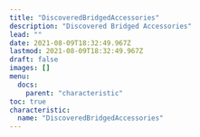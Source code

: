 ```yaml
---
title: "DiscoveredBridgedAccessories"
description: "Discovered Bridged Accessories"
lead: ""
date: 2021-08-09T18:32:49.967Z
lastmod: 2021-08-09T18:32:49.967Z
draft: false
images: []
menu:
  docs:
    parent: "characteristic"
toc: true
characteristic:
  name: "DiscoveredBridgedAccessories"
---
```

